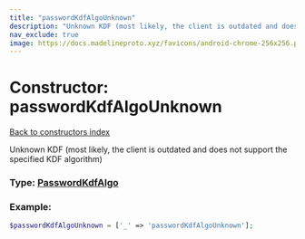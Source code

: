 ```yaml
---
title: "passwordKdfAlgoUnknown"
description: "Unknown KDF (most likely, the client is outdated and does not support the specified KDF algorithm)"
nav_exclude: true
image: https://docs.madelineproto.xyz/favicons/android-chrome-256x256.png
---
```

# Constructor: passwordKdfAlgoUnknown  
[Back to constructors index](/API_docs/constructors/index.md)



Unknown KDF (most likely, the client is outdated and does not support the specified KDF algorithm)




### Type: [PasswordKdfAlgo](/API_docs/types/PasswordKdfAlgo.md)


### Example:

```php
$passwordKdfAlgoUnknown = ['_' => 'passwordKdfAlgoUnknown'];
```  
